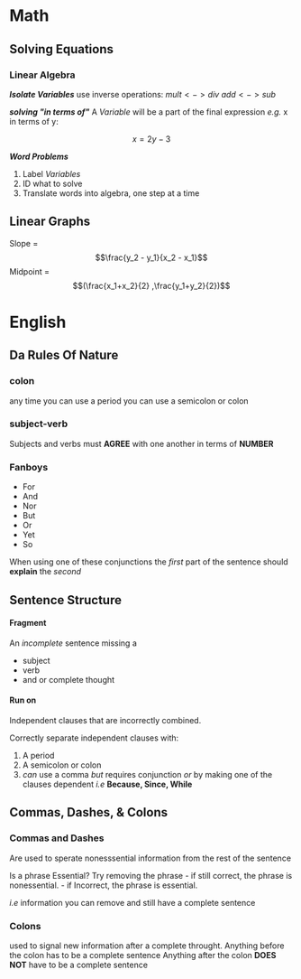 # Math
## Solving Equations
### Linear Algebra
___Isolate Variables___
use inverse operations:
$mult <-> div$
$add <-> sub$


___solving "in terms of"___
A _Variable_ will be a part of the final expression
_e.g._ x in terms of y:

$$x = 2y-3$$


___Word Problems___
1) Label _Variables_
2) ID what to solve
3) Translate words into algebra, one step at a time 

## Linear Graphs
Slope = $$\frac{y_2 - y_1}{x_2 - x_1}$$
Midpoint = $$(\frac{x_1+x_2}{2} ,\frac{y_1+y_2}{2})$$

# English
## Da Rules Of Nature
### colon
any time you can use a period you can use a semicolon or colon
### subject-verb
Subjects and verbs must __AGREE__ with one another in terms of __NUMBER__
### Fanboys
-	For
-	And
-	Nor
-	But
-	Or 
-	Yet
-	So

When using one of these conjunctions the _first_ part of the sentence should __explain__ the _second_
## Sentence Structure
#### Fragment
An _incomplete_ sentence missing a 
- subject
- verb 
- and or complete thought

#### Run on
Independent clauses that are incorrectly combined.

Correctly separate independent
clauses with:
1)	A period
2)	A semicolon or colon 
3)	_can_ use a comma _but_ requires conjunction _or_ by making one of the clauses dependent _i.e_ __Because, Since, While__


## Commas, Dashes, & Colons
### Commas and Dashes
Are used to sperate nonesssential information from the rest of the sentence

Is a phrase Essential?
	Try removing the phrase
	- if still correct, the phrase is nonessential.
	- if Incorrect, the phrase is essential.

_i.e_ 
	information you can remove and still have a complete sentence
	
### Colons
used to signal new information after a complete throught.
Anything before the colon has to be a complete sentence
Anything after the colon __DOES NOT__ have to be a complete sentence